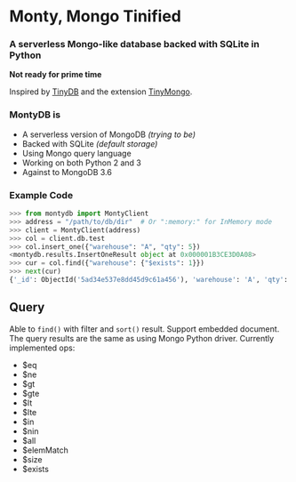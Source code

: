 
# Monty, Mongo Tinified
### A serverless Mongo-like database backed with SQLite in Python

**Not ready for prime time**

Inspired by [TinyDB](https://github.com/msiemens/tinydb) and the extension [TinyMongo](https://github.com/schapman1974/tinymongo).

### MontyDB is
* A serverless version of MongoDB *(trying to be)*
* Backed with SQLite *(default storage)*
* Using Mongo query language
* Working on both Python 2 and 3
* Against to MongoDB 3.6

### Example Code
```python
>>> from montydb import MontyClient
>>> address = "/path/to/db/dir"  # Or ":memory:" for InMemory mode
>>> client = MontyClient(address)
>>> col = client.db.test
>>> col.insert_one({"warehouse": "A", "qty": 5})
<montydb.results.InsertOneResult object at 0x000001B3CE3D0A08>
>>> cur = col.find({"warehouse": {"$exists": 1}})
>>> next(cur)
{'_id': ObjectId('5ad34e537e8dd45d9c61a456'), 'warehouse': 'A', 'qty': 5}
```

## Query
Able to `find()` with filter and `sort()` result.
Support embedded document.
The query results are the same as using Mongo Python driver.
Currently implemented ops:
* $eq
* $ne
* $gt
* $gte
* $lt
* $lte
* $in
* $nin
* $all
* $elemMatch
* $size
* $exists
